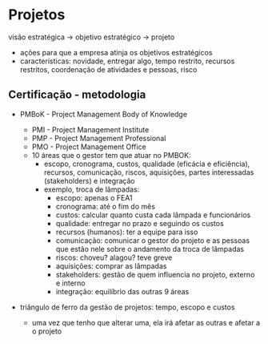 # Projetos

visão estratégica -> objetivo estratégico -> projeto

- ações para que a empresa atinja os objetivos estratégicos
- características: novidade, entregar algo, tempo restrito, recursos restritos, coordenação de atividades e pessoas, risco

## Certificação - metodologia

* PMBoK - Project Management Body of Knowledge
  * PMI - Project Management Institute
  * PMP - Project Management Professional
  * PMO - Project Management Office
  * 10 áreas que o gestor tem que atuar no PMBOK:
    - escopo, cronograma, custos, qualidade (eficácia e eficiência), recursos, comunicação, riscos, aquisições, partes interessadas (stakeholders) e integração
    - exemplo, troca de lâmpadas:
      - escopo: apenas o FEA1
      - cronograma: até o fim do mês
      - custos: calcular quanto custa cada lâmpada e funcionários
      - qualidade: entregar no prazo e seguindo os custos
      - recursos (humanos): ter a equipe para isso
      - comunicação: comunicar o gestor do projeto e as pessoas que estão nele sobre o andamento da troca de lâmpadas
      - riscos: choveu? alagou? teve greve
      - aquisições: comprar as lâmpadas
      - stakeholders: gestão de quem influencia no projeto, externo e interno
      - integração: equilíbrio das outras 9 áreas

* triângulo de ferro da gestão de projetos: tempo, escopo e custos
  - uma vez que tenho que alterar uma, ela irá afetar as outras e afetar a o projeto
